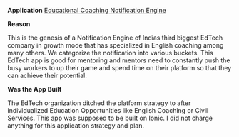 **Application**
[Educational Coaching Notification Engine](https://docs.google.com/spreadsheets/d/e/2PACX-1vS1WBinOIcX1xqhUC8dS6rrSHlE7ib4DNtEZWBgTS4tej7fsAZmi-MsNO0mOR4WhzZbZFS7b_dVUKAV/pubhtml)

**Reason**

This is the genesis of a Notification Engine of Indias third biggest EdTech company in growth mode that has specialized in English coaching among many others. We categorize the notification into various buckets. This EdTech app is good for mentoring and mentors need to constantly push the busy workers to up their game and spend time on their platform so that they can achieve their potential.

**Was the App Built**

The EdTech organization ditched the platform strategy to after individualized Education Opportunities like English Coaching or Civil Services. This app was supposed to be built on Ionic. I did not charge anything for this application strategy and plan.
